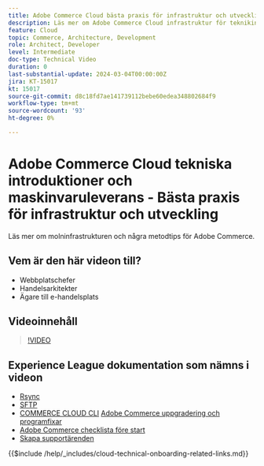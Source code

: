 ```yaml
---
title: Adobe Commerce Cloud bästa praxis för infrastruktur och utveckling
description: Läs mer om Adobe Commerce Cloud infrastruktur för teknikintroduktioner och hur man utvecklar metodtips.
feature: Cloud
topic: Commerce, Architecture, Development
role: Architect, Developer
level: Intermediate
doc-type: Technical Video
duration: 0
last-substantial-update: 2024-03-04T00:00:00Z
jira: KT-15017
kt: 15017
source-git-commit: d8c18fd7ae141739112bebe60edea348802684f9
workflow-type: tm+mt
source-wordcount: '93'
ht-degree: 0%

---
```



# Adobe Commerce Cloud tekniska introduktioner och maskinvaruleverans - Bästa praxis för infrastruktur och utveckling

Läs mer om molninfrastrukturen och några metodtips för Adobe Commerce.

## Vem är den här videon till?

- Webbplatschefer
- Handelsarkitekter
- Ägare till e-handelsplats

## Videoinnehåll

>[!VIDEO](https://video.tv.adobe.com/v/3427679?learn=on)

## Experience League dokumentation som nämns i videon

- [Rsync](https://experienceleague.adobe.com/docs/commerce-cloud-service/user-guide/develop/deploy/staging-production.html#migrate-files-using-rsync)
- [SFTP](https://experienceleague.adobe.com/docs/commerce-cloud-service/user-guide/develop/secure-connections.html#sftp)
- [COMMERCE CLOUD CLI](https://experienceleague.adobe.com/docs/commerce-cloud-service/user-guide/dev-tools/cloud-cli/cloud-cli-overview.html)
  [Adobe Commerce uppgradering och programfixar](https://experienceleague.adobe.com/docs/commerce-cloud-service/user-guide/develop/upgrade/apply-patches.html)
- [Adobe Commerce checklista före start](https://experienceleague.adobe.com/docs/commerce-cloud-service/user-guide/launch/checklist.html)
- [Skapa supportärenden](https://experienceleague.adobe.com/docs/commerce-knowledge-base/kb/help-center-guide/magento-help-center-user-guide.html)

{{$include /help/_includes/cloud-technical-onboarding-related-links.md}}
